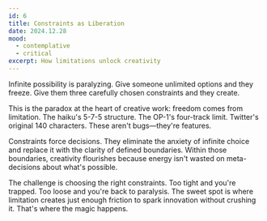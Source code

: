 ```yaml
---
id: 6
title: Constraints as Liberation
date: 2024.12.28
mood:
  - contemplative
  - critical
excerpt: How limitations unlock creativity
---
```

Infinite possibility is paralyzing. Give someone unlimited options and they freeze. Give them three carefully chosen constraints and they create.

This is the paradox at the heart of creative work: freedom comes from limitation. The haiku's 5-7-5 structure. The OP-1's four-track limit. Twitter's original 140 characters. These aren't bugs—they're features.

Constraints force decisions. They eliminate the anxiety of infinite choice and replace it with the clarity of defined boundaries. Within those boundaries, creativity flourishes because energy isn't wasted on meta-decisions about what's possible.

The challenge is choosing the right constraints. Too tight and you're trapped. Too loose and you're back to paralysis. The sweet spot is where limitation creates just enough friction to spark innovation without crushing it. That's where the magic happens.
